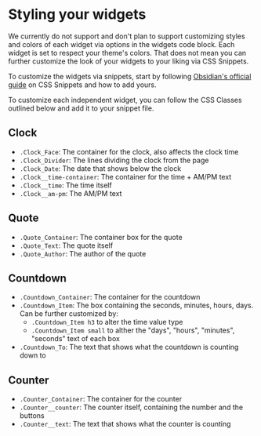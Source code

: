 # Styling your widgets

We currently do not support and don't plan to support customizing styles and colors of each widget via options in the widgets code block. Each widget is set to respect your theme's colors. That does not mean you can further customize the look of your widgets to your liking via CSS Snippets.

To customize the widgets via snippets, start by following [Obsidian's official guide](https://help.obsidian.md/Extending+Obsidian/CSS+snippets) on CSS Snippets and how to add yours.

To customize each independent widget, you can follow the CSS Classes outlined below and add it to your snippet file.

## Clock

-   `.Clock_Face`: The container for the clock, also affects the clock time
-   `.Clock_Divider`: The lines dividing the clock from the page
-   `.Clock_Date`: The date that shows below the clock
-   `.Clock__time-container`: The container for the time + AM/PM text
-   `.Clock__time`: The time itself
-   `.Clock__am-pm`: The AM/PM text

## Quote

-   `.Quote_Container`: The container box for the quote
-   `.Quote_Text`: The quote itself
-   `.Quote_Author`: The author of the quote

## Countdown

-   `.Countdown_Container`: The container for the countdown
-   `.Countdown_Item`: The box containing the seconds, minutes, hours, days. Can be further customized by:
    -   `.Countdown_Item h3` to alter the time value type
    -   `.Countdown_Item small` to alther the "days", "hours", "minutes", "seconds" text of each box
-   `.Countdown_To`: The text that shows what the countdown is counting down to

## Counter

-   `.Counter_Container`: The container for the counter
-   `.Counter__counter`: The counter itself, containing the number and the buttons
-   `.Counter__text`: The text that shows what the counter is counting
